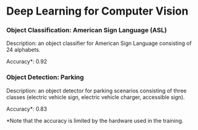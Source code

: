 # Deep Learning for Computer Vision

### Object Classification: American Sign Language (ASL)
Description: an object classifier for American Sign Language consisting of 24 alphabets.

Accuracy*: 0.92

### Object Detection: Parking
Description: an object detector for parking scenarios consisting of three classes (electric vehicle sign, electric vehicle charger, accessible sign).

Accuracy*: 0.83


*Note that the accuracy is limited by the hardware used in the training.
